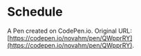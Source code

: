 # Schedule

A Pen created on CodePen.io. Original URL: [https://codepen.io/novahm/pen/QWpprRY](https://codepen.io/novahm/pen/QWpprRY).


